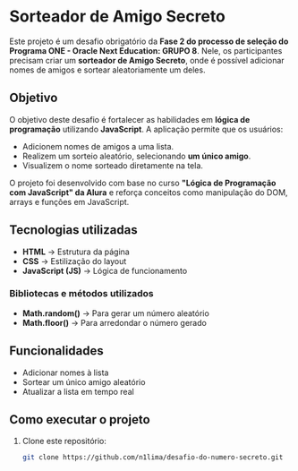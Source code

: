 # Sorteador de Amigo Secreto  

Este projeto é um desafio obrigatório da **Fase 2 do processo de seleção do Programa ONE - Oracle Next Education: GRUPO 8**. Nele, os participantes precisam criar um **sorteador de Amigo Secreto**, onde é possível adicionar nomes de amigos e sortear aleatoriamente um deles.  

## Objetivo  
O objetivo deste desafio é fortalecer as habilidades em **lógica de programação** utilizando **JavaScript**. A aplicação permite que os usuários:  
- Adicionem nomes de amigos a uma lista.
- Realizem um sorteio aleatório, selecionando **um único amigo**.
- Visualizem o nome sorteado diretamente na tela.  

O projeto foi desenvolvido com base no curso **"Lógica de Programação com JavaScript" da Alura** e reforça conceitos como manipulação do DOM, arrays e funções em JavaScript.  

## Tecnologias utilizadas  
- **HTML** → Estrutura da página  
- **CSS** → Estilização do layout  
- **JavaScript (JS)** → Lógica de funcionamento  

### Bibliotecas e métodos utilizados  
- **Math.random()** → Para gerar um número aleatório  
- **Math.floor()** → Para arredondar o número gerado  

## Funcionalidades  
- Adicionar nomes à lista
- Sortear um único amigo aleatório
- Atualizar a lista em tempo real  

## Como executar o projeto  
1. Clone este repositório:  
   ```bash
   git clone https://github.com/n1lima/desafio-do-numero-secreto.git
